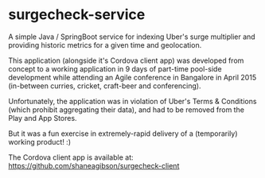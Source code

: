 # surgecheck-service

A simple Java / SpringBoot service for indexing Uber's surge multiplier and providing historic metrics for a given time and geolocation.

This application (alongside it's Cordova client app) was developed from concept to a working application in 9 days of part-time pool-side development while attending an Agile conference in Bangalore in April 2015 (in-between curries, cricket, craft-beer and conferencing).

Unfortunately, the application was in violation of Uber's Terms & Conditions (which prohibit aggregating their data), and had to be removed from the Play and App Stores.

But it was a fun exercise in extremely-rapid delivery of a (temporarily) working product! :)

The Cordova client app is available at: https://github.com/shaneagibson/surgecheck-client
